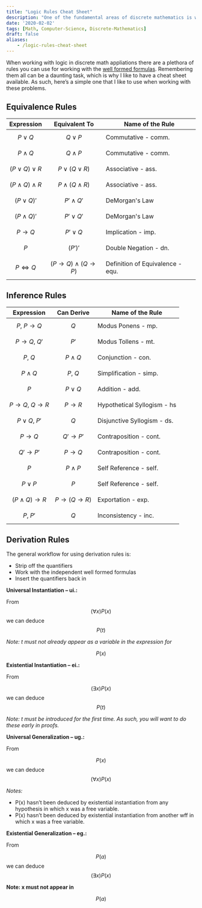 ```yaml
---
title: "Logic Rules Cheat Sheet"
description: "One of the fundamental areas of discrete mathematics is working with logic rules. I created this little cheat sheet to help out!"
date: '2020-02-02'
tags: [Math, Computer-Science, Discrete-Mathematics]
draft: false
aliases: 
    - /logic-rules-cheat-sheet
---
```


When working with logic in discrete math appliations there are a plethora of rules you can use for working with the [well formed formulas](https://en.wikipedia.org/wiki/Well-formed_formula). Remembering them all can be a daunting task, which is why I like to have a cheat sheet available. As such, here’s a simple one that I like to use when working with these problems.

## Equivalence Rules

| **Expression** | **Equivalent To** | **Name of the Rule** |
|-----------------|-------------------|----------------------|
| $$ P \lor Q $$  | $$ Q \lor P $$    | Commutative - comm.  |
| $$ P \land Q $$ | $$ Q \land P $$   | Commutative - comm.  |
| $$\left(P\lor Q\right)\lor R$$ | $$P \lor\left(Q\lor R\right)$$ | Associative - ass. | 
| $$\left(P\land Q\right)\land R$$ | $$P\land\left(Q\land R\right)$$ | Associative - ass. |
| $$\left(P\lor Q\right)'$$ | $$P'\land Q'$$ | DeMorgan's Law |
| $$\left(P\land Q\right)'$$ | $$P'\lor Q'$$ | DeMorgan's Law |
| $$P\rightarrow Q$$ | $$P'\lor Q$$ | Implication - imp. |
| $$P$$ | $$\left(P'\right)'$$ | Double Negation - dn. |
| $$P\iff Q$$ | $$\left(P\rightarrow Q\right)\land\left(Q\rightarrow P\right)$$ | Definition of Equivalence - equ. |

## Inference Rules

| **Expression** | **Can Derive** | Name of the Rule |
|----------------|----------------|------------------|
| $$P,\ P\rightarrow Q$$ | $$Q$$ | Modus Ponens - mp. |
| $$P\rightarrow Q,\ Q'$$ | $$P'$$ | Modus Tollens - mt. |
| $$P,\ Q$$ | $$P\land Q$$ | Conjunction - con. |
| $$P\land Q$$ | $$P,\ Q$$ | Simplification - simp. |
| $$P$$ | $$P\lor Q$$ | Addition - add. |
| $$P\rightarrow Q,\ Q\rightarrow R$$ | $$P\rightarrow R$$ | Hypothetical Syllogism - hs |
| $$P\lor Q,\ P'$$ | $$Q$$ | Disjunctive Syllogism - ds. |
| $$P\rightarrow Q$$ | $$Q'\rightarrow P'$$ | Contraposition - cont. |
| $$Q'\rightarrow P'$$ | $$P\rightarrow Q$$ | Contraposition - cont. |
| $$P$$ | $$P\land P$$ | Self Reference - self. |
| $$P\lor P$$ | $$P$$ | Self Reference - self. |
| $$\left(P\land Q\right)\rightarrow R$$ | $$P\rightarrow\left(Q\rightarrow R\right)$$ | Exportation - exp. |
| $$P,\ P'$$ | $$Q$$ | Inconsistency - inc. |

## Derivation Rules

The general workflow for using derivation rules is:

* Strip off the quantifiers
* Work with the independent well formed formulas
* Insert the quantifiers back in

**Universal Instantiation – ui.:**

From $$\left(\forall x\right)P\left(x\right)$$ we can deduce $$P\left(t\right)$$

*Note: t must not already appear as a variable in the expression for*

$$P(x)$$

**Existential Instantiation – ei.:**

From

$$\left(\exists x\right)P\left(x\right)$$ we can deduce $$P\left(t\right)$$

*Note: t must be introduced for the first time. As such, you will want to do these early in proofs.*

**Universal Generalization – ug.:**

From

$$P\left(x\right)$$ we can deduce $$\left(\forall x\right)P\left(x\right)$$

*Notes:*

* P(x) hasn’t been deduced by existential instantiation from any hypothesis in which x was a free variable.
* P(x) hasn’t been deduced by existential instantiation from another wff in which x was a free variable.

**Existential Generalization – eg.:**

From 

$$P\left(a\right)$$ we can deduce $$\left(\exists x\right)P\left(x\right)$$

**Note: x must not appear in**

$$ P(a) $$